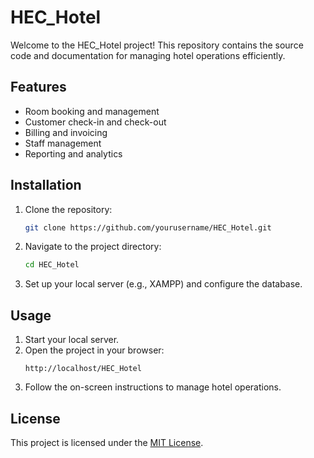 # HEC_Hotel

Welcome to the HEC_Hotel project! This repository contains the source code and documentation for managing hotel operations efficiently.

## Features

- Room booking and management
- Customer check-in and check-out
- Billing and invoicing
- Staff management
- Reporting and analytics

## Installation

1. Clone the repository:
    ```bash
    git clone https://github.com/yourusername/HEC_Hotel.git
    ```
2. Navigate to the project directory:
    ```bash
    cd HEC_Hotel
    ```
3. Set up your local server (e.g., XAMPP) and configure the database.

## Usage

1. Start your local server.
2. Open the project in your browser:
    ```
    http://localhost/HEC_Hotel
    ```
3. Follow the on-screen instructions to manage hotel operations.

## License

This project is licensed under the [MIT License](LICENSE).